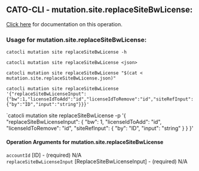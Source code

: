 
## CATO-CLI - mutation.site.replaceSiteBwLicense:
[Click here](https://api.catonetworks.com/documentation/#mutation-mutation.site.replaceSiteBwLicense) for documentation on this operation.

### Usage for mutation.site.replaceSiteBwLicense:

`catocli mutation site replaceSiteBwLicense -h`

`catocli mutation site replaceSiteBwLicense <json>`

`catocli mutation site replaceSiteBwLicense "$(cat < mutation.site.replaceSiteBwLicense.json)"`

`catocli mutation site replaceSiteBwLicense '{"replaceSiteBwLicenseInput":{"bw":1,"licenseIdToAdd":"id","licenseIdToRemove":"id","siteRefInput":{"by":"ID","input":"string"}}}'`

`catocli mutation site replaceSiteBwLicense -p '{
    "replaceSiteBwLicenseInput": {
        "bw": 1,
        "licenseIdToAdd": "id",
        "licenseIdToRemove": "id",
        "siteRefInput": {
            "by": "ID",
            "input": "string"
        }
    }
}'


#### Operation Arguments for mutation.site.replaceSiteBwLicense ####

`accountId` [ID] - (required) N/A    
`replaceSiteBwLicenseInput` [ReplaceSiteBwLicenseInput] - (required) N/A    
